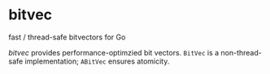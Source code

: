 # bitvec
fast / thread-safe bitvectors for Go

*bitvec* provides performance-optimzied bit vectors. `BitVec` is a non-thread-safe implementation; `ABitVec` ensures atomicity.
